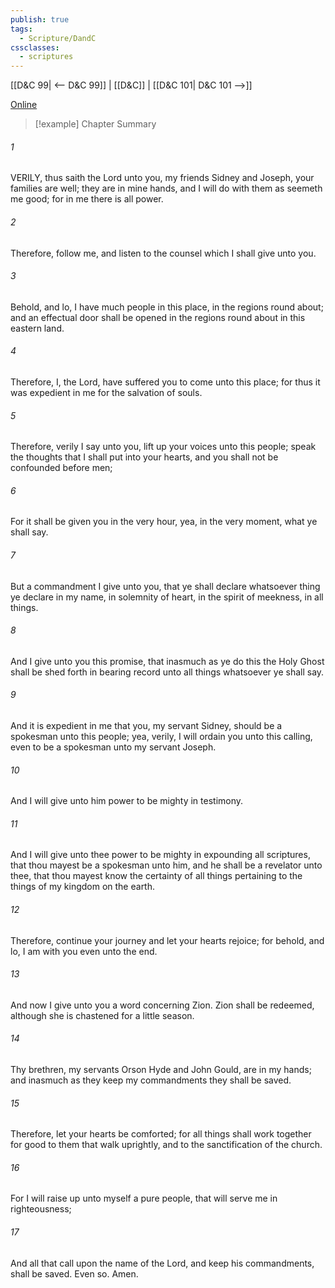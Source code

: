 ```yaml
---
publish: true
tags:
  - Scripture/DandC
cssclasses:
  - scriptures
---
```

[[D&C 99| <-- D&C 99]] | [[D&C]] | [[D&C 101| D&C 101 -->]]

[Online](https://churchofjesuschrist.org/study/scriptures/dc-testament/dc/100?lang=eng)

>[!example] Chapter Summary
>
###### 1
VERILY, thus saith the Lord unto you, my friends Sidney and Joseph, your families are well; they are in mine hands, and I will do with them as seemeth me good; for in me there is all power.
###### 2
Therefore, follow me, and listen to the counsel which I shall give unto you.
###### 3
Behold, and lo, I have much people in this place, in the regions round about; and an effectual door shall be opened in the regions round about in this eastern land.
###### 4
Therefore, I, the Lord, have suffered you to come unto this place; for thus it was expedient in me for the salvation of souls.
###### 5
Therefore, verily I say unto you, lift up your voices unto this people; speak the thoughts that I shall put into your hearts, and you shall not be confounded before men;
###### 6
For it shall be given you in the very hour, yea, in the very moment, what ye shall say.
###### 7
But a commandment I give unto you, that ye shall declare whatsoever thing ye declare in my name, in solemnity of heart, in the spirit of meekness, in all things.
###### 8
And I give unto you this promise, that inasmuch as ye do this the Holy Ghost shall be shed forth in bearing record unto all things whatsoever ye shall say.
###### 9
And it is expedient in me that you, my servant Sidney, should be a spokesman unto this people; yea, verily, I will ordain you unto this calling, even to be a spokesman unto my servant Joseph.
###### 10
And I will give unto him power to be mighty in testimony.
###### 11
And I will give unto thee power to be mighty in expounding all scriptures, that thou mayest be a spokesman unto him, and he shall be a revelator unto thee, that thou mayest know the certainty of all things pertaining to the things of my kingdom on the earth.
###### 12
Therefore, continue your journey and let your hearts rejoice; for behold, and lo, I am with you even unto the end.
###### 13
And now I give unto you a word concerning Zion. Zion shall be redeemed, although she is chastened for a little season.
###### 14
Thy brethren, my servants Orson Hyde and John Gould, are in my hands; and inasmuch as they keep my commandments they shall be saved.
###### 15
Therefore, let your hearts be comforted; for all things shall work together for good to them that walk uprightly, and to the sanctification of the church.
###### 16
For I will raise up unto myself a pure people, that will serve me in righteousness;
###### 17
And all that call upon the name of the Lord, and keep his commandments, shall be saved. Even so. Amen.




